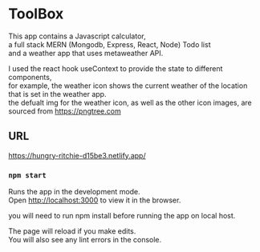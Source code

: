 # ToolBox

This app contains a Javascript calculator, \
a full stack MERN (Mongodb, Express, React, Node) Todo list \
and a weather app that uses metaweather API. 

I used the react hook useContext to provide the state to different components, \
for example, the weather icon shows the current weather of the location that is set in the weather app. \
the defualt img for the weather icon, as well as the other icon images, are sourced from https://pngtree.com 

## URL

https://hungry-ritchie-d15be3.netlify.app/

### `npm start`

Runs the app in the development mode.\
Open [http://localhost:3000](http://localhost:3000) to view it in the browser.

you will need to run npm install before running the app on local host.

The page will reload if you make edits.\
You will also see any lint errors in the console.


